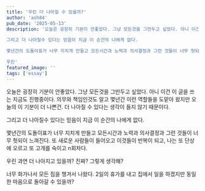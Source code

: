 ```yaml
---
title: '우린 더 나아질 수 있을까?'
author: 'ash84'
pub_date: '2025-05-13'
description: '오늘은 굉장히 기분이 안좋았다. 그냥 모든것을 그만두고 싶었다. 아니 이건 이 글을 쓰는 지금도 진행중이다. 의무와 책임인것도 알고 몇년간 이런 역할들을 도맡아 왔지만 오늘의 이 기분이 더 나쁜건. 더 나아질 수 있다는 생각이 들지 않기 때문이다. 

그리고 더 나아질수 있다는 믿음이 지금 이 순간의 나에게 없다. 

몇년간의 도돌이표가 너무 지치게 만들고 모든시간과 노력과 의사결정과 그런 것들이 너무 헛되이 느껴진다. 또 새로운 사람들이 들어오고 이것들이 반복이 되고, 나는 또 단상에 오르고 또 고개를 숙이고 n회차다. 

우린'
featured_image: ''
tags: ['essay']
---
```


오늘은 굉장히 기분이 안좋았다. 그냥 모든것을 그만두고 싶었다. 아니 이건 이 글을 쓰는 지금도 진행중이다. 의무와 책임인것도 알고 몇년간 이런 역할들을 도맡아 왔지만 오늘의 이 기분이 더 나쁜건. 더 나아질 수 있다는 생각이 들지 않기 때문이다. 

그리고 더 나아질수 있다는 믿음이 지금 이 순간의 나에게 없다. 

몇년간의 도돌이표가 너무 지치게 만들고 모든시간과 노력과 의사결정과 그런 것들이 너무 헛되이 느껴진다. 또 새로운 사람들이 들어오고 이것들이 반복이 되고, 나는 또 단상에 오르고 또 고개를 숙이고 n회차다. 

우린 과연 더 나아지고 있을까? 진짜? 그렇게 생각해?

너무 화가나서 모든 짐을 챙겨서 나왔다. 2일의 휴가를 내고 집에서 일을 하겠지만 동일한 마음으로 돌아갈 수 있을까?
